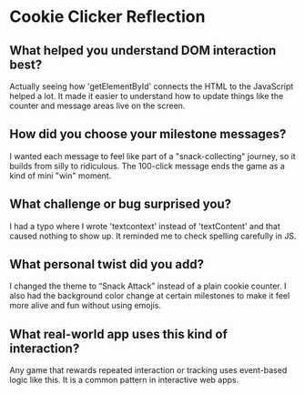 # Cookie Clicker Reflection

## What helped you understand DOM interaction best?

Actually seeing how 'getElementById' connects the HTML to the JavaScript helped a lot. It made it easier to understand how to update things like the counter and message areas live on the screen.

## How did you choose your milestone messages?

I wanted each message to feel like part of a "snack-collecting" journey, so it builds from silly to ridiculous. The 100-click message ends the game as a kind of mini "win" moment.

## What challenge or bug surprised you?

I had a typo where I wrote 'textcontext' instead of 'textContent' and that caused nothing to show up. It reminded me to check spelling carefully in JS.

## What personal twist did you add?

I changed the theme to “Snack Attack” instead of a plain cookie counter. I also had the background color change at certain milestones to make it feel more alive and fun without using emojis.

## What real-world app uses this kind of interaction?

Any game that rewards repeated interaction or tracking uses event-based logic like this. It is a common pattern in interactive web apps.
